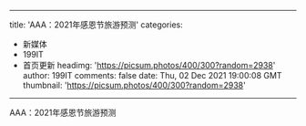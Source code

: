 
---
title: 'AAA：2021年感恩节旅游预测'
categories: 
 - 新媒体
 - 199IT
 - 首页更新
headimg: 'https://picsum.photos/400/300?random=2938'
author: 199IT
comments: false
date: Thu, 02 Dec 2021 19:00:08 GMT
thumbnail: 'https://picsum.photos/400/300?random=2938'
---

<div>   
AAA：2021年感恩节旅游预测  
</div>
            